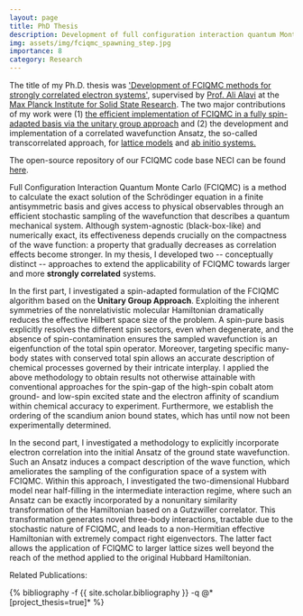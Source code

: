 ```yaml
---
layout: page
title: PhD Thesis
description: Development of full configuration interaction quantum Monte Carlo methods for strongly correlated electron systems
img: assets/img/fciqmc_spawning_step.jpg
importance: 8
category: Research
---
```


<p>
The title of my Ph.D. thesis was <a href='http://dx.doi.org/10.18419/opus-10593'>'Development of FCIQMC methods for strongly correlated electron systems'</a>, supervised by <a href='https://en.wikipedia.org/wiki/Ali_Alavi'>Prof. Ali Alavi</a> at the <a href='https://www.fkf.mpg.de/en'>Max Planck Institute for Solid State Research</a>. The two major contributions of my work were (1) <a href='https://pubs.aip.org/aip/jcp/article/151/9/094104/197502/Efficient-formulation-of-full-configuration'>the efficient implementation of FCIQMC in a fully spin-adapted basis via the unitary group approach</a> and (2) the development and implementation of a correlated wavefunction Ansatz, the so-called transcorrelated approach, for <a href='https://journals.aps.org/prb/abstract/10.1103/PhysRevB.99.075119'>lattice models</a> and <a href='https://pubs.aip.org/aip/jcp/article/151/6/061101/561008'>ab initio systems.</a>
</p>

<p>
The open-source repository of our FCIQMC code base NECI can be found <a href='https://github.com/ghb24/NECI_STABLE'>here</a>.
</p>

<p> 
Full Configuration Interaction Quantum Monte Carlo (FCIQMC) is a method to calculate the exact solution of the Schrödinger equation in a finite antisymmetric basis and gives access to physical observables through an efficient stochastic sampling of the wavefunction that describes a quantum mechanical system. 
Although system-agnostic (black-box-like) and numerically exact, its effectiveness depends crucially on the compactness of the wave function: a property that gradually decreases as correlation effects become stronger.
In my thesis, I developed two -- conceptually distinct --  approaches to extend the applicability of FCIQMC towards larger and more <b>strongly correlated</b> systems.
</p>

<p>
In the first part, I investigated a spin-adapted formulation of the FCIQMC algorithm based on the <b>Unitary Group Approach</b>. 
Exploiting the inherent symmetries of the nonrelativistic molecular Hamiltonian dramatically reduces the effective Hilbert space size of the problem. 
A spin-pure basis explicitly resolves the different spin sectors, even when degenerate, and the absence of spin-contamination ensures the sampled wavefunction is an eigenfunction of the total spin operator.
Moreover, targeting specific many-body states with conserved total spin allows an accurate description of chemical processes governed by their intricate interplay. 
I applied the above methodology to obtain results not otherwise attainable with conventional approaches for the spin-gap of the high-spin cobalt atom ground- and low-spin excited state and the electron affinity of scandium within chemical accuracy to experiment.
Furthermore, we establish the ordering of the scandium anion bound states, which has until now not been experimentally determined. 
</p>

<p>
In the second part, I investigated a methodology to explicitly incorporate electron correlation into the initial Ansatz of the ground state wavefunction. 
Such an Ansatz induces a compact description of the wave function, which ameliorates the sampling of the configuration space of a system with FCIQMC.
Within this approach, I investigated the two-dimensional Hubbard model near half-filling in the intermediate interaction regime, where such an Ansatz can be exactly incorporated by a nonunitary similarity transformation of the Hamiltonian based on a Gutzwiller correlator.
This transformation generates novel three-body interactions, tractable due to the stochastic nature of FCIQMC, and leads to a non-Hermitian effective Hamiltonian with extremely compact right eigenvectors.
The latter fact allows the application of FCIQMC to larger lattice sizes well beyond the reach of the method applied to the original Hubbard Hamiltonian.  
</p>

Related Publications: 
<div class="publications">
    {% bibliography -f {{ site.scholar.bibliography }} -q @*[project_thesis=true]* %}
</div>
